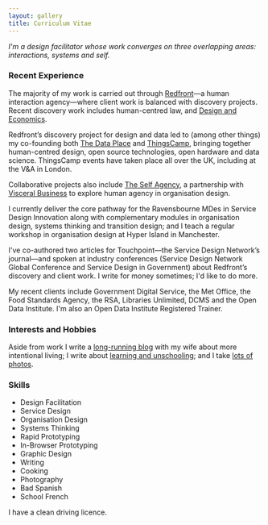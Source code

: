 ```yaml
---
layout: gallery
title: Curriculum Vitae
---
```

*I'm a design facilitator whose work converges on three overlapping areas: interactions, systems and self.*

### Recent Experience
The majority of my work is carried out through [Redfront](http://redfront.design)—a human interaction agency—where client work is balanced with discovery projects. Recent discovery work includes human-centred law, and [Design and Economics](https://medium.com/design-and-economics).

Redfront’s discovery project for design and data led to (among other things) my co-founding both [The Data Place](https://thedata.place) and [ThingsCamp](https://things.camp), bringing together human-centred design, open source technologies, open hardware and data science. ThingsCamp events have taken place all over the UK, including at the V&A in London.

Collaborative projects also include [The Self Agency](http://theself.agency), a partnership with [Visceral Business](http://visceralbusiness.com) to explore human agency in organisation design.

I currently deliver the core pathway for the Ravensbourne MDes in Service Design Innovation along with complementary modules in organisation design, systems thinking and transition design; and I teach a regular workshop in organisation design at Hyper Island in Manchester.

I've co-authored two articles for Touchpoint—the Service Design Network’s journal—and spoken at industry conferences (Service Design Network Global Conference and Service Design in Government) about Redfront’s discovery and client work. I write for money sometimes; I'd like to do more.

My recent clients include Government Digital Service, the Met Office, the Food Standards Agency, the RSA, Libraries Unlimited, DCMS and the Open Data Institute. I'm also an Open Data Institute Registered Trainer.

### Interests and Hobbies
Aside from work I write a [long-running blog](http://theminimallist.com) with my wife about more intentional living; I write about [learning and unschooling](https://medium.com/learning-outsiders); and I take [lots of photos](https://www.flickr.com/photos/mistergough/).

### Skills
* Design Facilitation
* Service Design
* Organisation Design
* Systems Thinking
* Rapid Prototyping
* In-Browser Prototyping
* Graphic Design
* Writing
* Cooking
* Photography
* Bad Spanish
* School French

I have a clean driving licence.
